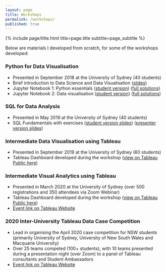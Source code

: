 ```yaml
---
layout: page
title: Workshops
permalink: /workshops/
published: true
---
```


<div class="page" markdown="1">

{% include page/title.html title=page.title subtitle=page_subtitle %}

Below are materials I developed from scratch, for some of the workshops developed:

### Python for Data Visualisation

- Presented in September 2018 at the University of Sydney (40 students)
- Brief introduction to Data Science and Data Visualisation ([slides](https://github.com/jeffreycklo/python_workshop/blob/master/BISA_Workshop_Python_v2cS.pdf))
- Jupyter Notebook 1: Python essentials ([student version](https://nbviewer.jupyter.org/github/jeffreycklo/python_workshop/blob/master/activity_1.ipynb)) ([full solutions](https://nbviewer.jupyter.org/github/jeffreycklo/python_workshop/blob/master/activity_1_solution.ipynb))
- Jupyter Notebook 2: Data visualisation ([student version](https://nbviewer.jupyter.org/github/jeffreycklo/python_workshop/blob/master/activity_2.ipynb)) ([full solutions](https://nbviewer.jupyter.org/github/jeffreycklo/python_workshop/blob/master/activity_2_solution.ipynb))

### SQL for Data Analysis

- Presented in May 2019 at the University of Sydney (40 students)
- SQL Fundamentals with exercises ([student version slides](https://github.com/jeffreycklo/sql_workshop/blob/master/SQL_Workshop_Student_Version.pdf)) ([presenter version slides](https://github.com/jeffreycklo/sql_workshop/blob/master/SQL_Workshop_Full_Version.pdf))

### Intermediate Data Visualisation using Tableau

- Presented in September 2019 at the University of Sydney (60 students)
- Tableau Dashboard developed during the workshop ([view on Tableau Public here](https://public.tableau.com/profile/jeffrey.lo#!/vizhome/KickstarterDashboardTechnology/TechDashboard))

### Intermediate Visual Analytics using Tableau

- Presented in March 2020 at the University of Sydney (over 500 registrations and 350 attendees via Zoom Webinar)
- Tableau Dashboard developed during the workshop ([view on Tableau Public here](https://public.tableau.com/profile/jeffrey.lo#!/vizhome/KickstarterDashboardStudentWorkshop/KickstarterDashboard))
- [Event link on Tableau Website](https://usergroups.tableau.com/usyd)

### 2020 Inter-University Tableau Data Case Competition

- Lead in organising the April 2020 case competition for NSW students (primarily University of Sydney, University of New South Wales and Macquarie University)
- Over 25 teams competed (100+ students), with 10 teams presented during a presentation night (over Zoom) to a panel of Tableau consultants and Student Ambassadors
- [Event link on Tableau Website](https://usergroups.tableau.com/sydneyeq5qcomp)

